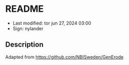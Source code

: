 # README

- Last modified: tor jun 27, 2024  03:00
- Sign: nylander

## Description

Adapted from <https://github.com/NBISweden/GenErode>
